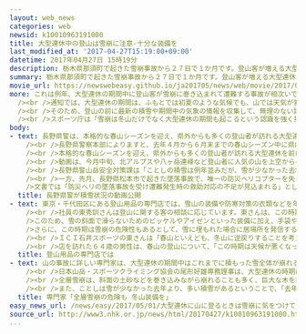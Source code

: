 ```yaml
---
layout: web_news
categories: web
newsid: k10010963191000
title: 大型連休中の登山は雪崩に注意-十分な装備を
last_modified_at: '2017-04-27T15:19:00+09:00'
datetime: 2017年04月27日 15時19分
description: 栃木県那須町で起きた雪崩事故から２７日で１か月です。登山客が増える大型連休には、雪崩による事故の危険性が高まることから、スポーツ庁は全国に通知を出して、登山客に対し気象や積雪の最新情報を集めたうえで、十分な装備を備えて山に入るよう呼びかけています。
summary: 栃木県那須町で起きた雪崩事故から２７日で１か月です。登山客が増える大型連休には、雪崩による事故の危険性が高まることから、スポーツ庁は全国に通知を出して、登山客に対し気象や積雪の最新情報を集めたうえで、十分な装備を備えて山に入るよう呼びかけています。
movie_url: https://newswebeasy.github.io/ja201705/news/web/movie/2017/05/01/k10010963191000.mp4
more: これは例年、大型連休の期間中に登山客が雪崩に巻き込まれて遭難する事故が相次いでいることから、スポーツ庁が今月、全国の都道府県や大学、高校などに通知しました。<br
  /><br />通知では、大型連休の期間は、ふもとでは初夏のような気候でも、山では天気が変わりやすく、冬山に様変わりして猛吹雪となることがあるほか、登山道の周辺に雪が残っている場合があるとしています。<br
  /><br />そのため、登山の前に最新の積雪や期間中の気象の情報を収集して、無理のない計画を立てることや、ビーコンやシャベルなど雪崩に備えた装備を持ち、防寒対策をすること、それに、登山中も天気や周囲の状況に気を配り、危険を感じたら速やかに下山することなどを呼びかけています。<br
  /><br />スポーツ庁は「雪崩は冬山だけでなく大型連休の期間も起こるという認識を強く持って、安全に登山するようにしてほしい」と話しています。
body:
- text: 長野県警は、本格的な春山シーズンを迎え、県外からも多くの登山者が訪れる大型連休を前に、北アルプスや八ヶ岳連峰など山の積雪の状況をヘリコプターで撮影した動画をホームページなどで公開し、雪崩などに十分注意するよう呼びかけています。<br
    /><br />長野県警察本部によりますと、去年４月から６月末までの春山シーズン中に県内で起きた山岳遭難は５９件で、このうち１５件は大型連休中に発生し、死者・行方不明者は合わせて４人に上りました。<br
    /><br />本格的な春山シーズンを迎え、県外からも多くの登山者が訪れる大型連休を前に、長野県警はホームページなどで山の積雪の状況を撮影した動画を公開し、注意を呼びかけています。<br
    /><br />動画は、今月中旬、北アルプスや八ヶ岳連峰など登山者に人気の山を上空からヘリコプターで撮影したもので、それぞれの山の特徴や登山の際の注意点なども紹介しています。<br
    /><br />長野県警山岳安全対策課は「ことしの積雪は例年並みだが、雪が少なかった去年よりも多く天候によっては雪崩の危険もある。事前に山の情報を集め、入念に準備して登山にのぞんでほしい」と話しています。<br
    /><br />一方、先月、長野県松本市で起きた墜落事故で、唯一の防災ヘリコプターを失った長野県も、全国各地の山岳協会などに文書を出して遭難防止への協力を求めています。<br
    />文書では「防災ヘリの墜落事故を受け遭難発生時の救助対応の不足が見込まれる」として、登山者に対し、登山道や積雪などの状況を確認してから山に入ることや、登山計画書を事前に提出することなど指導を徹底するよう呼びかけています。
  title: 長野県警が積雪状況の動画公開
- text: 東京・千代田区にある登山用品の専門店では、雪山の装備や防寒対策の衣類などを年間を通じて販売していて、大型連休に山を訪れる登山客に装備の充実を呼びかけています。<br
    /><br />社員の東秀訓さんは登山に関する客の相談に応じています。東さんは、この時期の山は、気温が氷点下に下がることがあるため、山道が凍って滑落のおそれが高まるほか、風がある場合、低体温症に陥るおそれがあることなどを説明しているということです。<br
    />このため、雪の斜面で滑らないためのピッケルやアイゼンといった装備に加え、手袋や靴下など、体を温かく保つための衣類を身につけることが欠かせないとしています。<br
    />さらに、この時期は雪崩の危険性もあるとして、雪に埋もれた場合に居場所を発信するビーコンや、雪を掘るためのシャベルを用意するなど、雪山の装備を充実させる重要性を伝えているということです。<br
    /><br />ＩＣＩ石井スポーツの東さんは「春山といえども、冬山に逆戻りすることを考えて装備を用意しています。自分の経験だけで春の山を捉えるのではなく、最悪の条件になると考えて装備をそろえてほしい」と話していました。<br
    /><br />店を訪れた６４歳の男性は、春山の登山について、「この時期は天候が悪くなったときに雪か雨かという判断が非常に難しいので、やはり冬山の装備が必要だと思います。気をつけて山にのぞみたいと思います」と話していました。
  title: 登山用品の専門店では
- text: 山の事故に詳しい専門家は、大型連休の期間中はこれまでに積もった雪全体が崩れる全層雪崩が起きるおそれもあるとして、冬山の装備を忘れないよう呼びかけています。<br
    /><br />日本山岳・スポーツクライミング協会の尾形好雄専務理事は、大型連休の時期は、新たに降った雪の表面付近が崩れる表層雪崩に加え、気温が上昇するため雪どけが進んで、これまでに積もった雪全体が崩れる全層雪崩が起きる危険性があるとしています。<br
    /><br />全層雪崩は、斜面の土砂などを巻き込みながら崩れることも多く、巨大な木を押し倒すような大きな破壊力があるということで、尾形専務理事は「３０００メートル級の高い山は夏と冬が同居しているため、必ず冬山装備を持っていくとともに、登山中は左右の沢筋などに常に注意を張り巡らせて、雪崩に遭遇しないようにすることが大切だ」と話しています。<br
    /><br />また、ことしは雪が少なかった去年より、多い積雪があるということで、「去年は雪がなかったから大丈夫だという思い込みで山に登らないでほしい。事前にインターネットなどで最新の積雪情報を収集してほしい」と話していました。
  title: 専門家「全層雪崩の危険も 冬山装備を」
easy_news_url: /news/easy/2017/05/01/大型連休に山に登るときは雪崩に気をつけて/
source_url: http://www3.nhk.or.jp/news/html/20170427/k10010963191000.html
...
```

